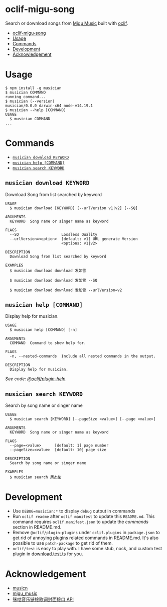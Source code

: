 # oclif-migu-song

Search or download songs from [Migu Music](https://music.migu.cn/v3) built with [oclif](https://oclif.io/).

<!-- toc -->

- [oclif-migu-song](#oclif-migu-song)
- [Usage](#usage)
- [Commands](#commands)
- [Development](#development)
- [Acknowledgement](#acknowledgement)
<!-- tocstop -->

# Usage

<!-- usage -->

```sh-session
$ npm install -g musician
$ musician COMMAND
running command...
$ musician (--version)
musician/0.0.0 darwin-x64 node-v14.19.1
$ musician --help [COMMAND]
USAGE
  $ musician COMMAND
...
```

<!-- usagestop -->

# Commands

<!-- commands -->

- [`musician download KEYWORD`](#musician-download-keyword)
- [`musician help [COMMAND]`](#musician-help-command)
- [`musician search KEYWORD`](#musician-search-keyword)

## `musician download KEYWORD`

Download Song from list searched by keyword

```
USAGE
  $ musician download [KEYWORD] [--urlVersion v1|v2] [--SQ]

ARGUMENTS
  KEYWORD  Song name or singer name as keyword

FLAGS
  --SQ                   Lossless Quality
  --urlVersion=<option>  [default: v1] URL generate Version
                         <options: v1|v2>

DESCRIPTION
  Download Song from list searched by keyword

EXAMPLES
  $ musician download download 发如雪

  $ musician download download 发如雪 --SQ

  $ musician download download 发如雪 --urlVersion=v2
```

## `musician help [COMMAND]`

Display help for musician.

```
USAGE
  $ musician help [COMMAND] [-n]

ARGUMENTS
  COMMAND  Command to show help for.

FLAGS
  -n, --nested-commands  Include all nested commands in the output.

DESCRIPTION
  Display help for musician.
```

_See code: [@oclif/plugin-help](https://github.com/oclif/plugin-help/blob/v5.1.12/src/commands/help.ts)_

## `musician search KEYWORD`

Search by song name or singer name

```
USAGE
  $ musician search [KEYWORD] [--pageSize <value>] [--page <value>]

ARGUMENTS
  KEYWORD  Song name or singer name as keyword

FLAGS
  --page=<value>      [default: 1] page number
  --pageSize=<value>  [default: 10] page size

DESCRIPTION
  Search by song name or singer name

EXAMPLES
  $ musician search 周杰伦
```

<!-- commandsstop -->

# Development

- Use `DEBUG=musician:*` to display `debug` output in commands
- Run `oclif readme` after `oclif manifest` to update this `README.md`. This command requires `oclif.manifest.json` to update the _commands_ section in README.md.
- Remove `@oclif/plugin-plugins` under `oclif.plugins` in `package.json` to get rid of annoying plugins related commands in README.md. It's also possible to use `patch-package` to get rid of them.
- `oclif/test` is easy to play with. I have some stub, nock, and custom test plugin in [download.test.ts](./test/commands/download.test.ts) for you.

# Acknowledgement

- [musicn](https://github.com/zonemeen/musicn)
- [migu_music](https://github.com/zhangx258/migu_music)
- [咪咕音乐链接歌词封面接口 API](https://www.liumingye.cn/archives/304.html)
